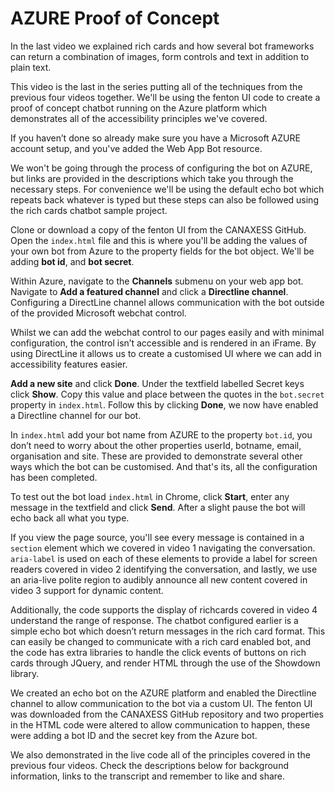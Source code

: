 # AZURE Proof of Concept
In the last video we explained rich cards and how several bot frameworks can return a combination of images, form controls and text in addition to plain text.

This video is the last in the series putting all of the techniques from the previous four videos together. We'll be using the fenton UI code to create a proof of concept chatbot running on the Azure platform which demonstrates all of the accessibility principles we've covered.

If you haven’t done so already make sure you have a Microsoft AZURE account setup, and you've added the Web App Bot resource.

We won't be going through the process of configuring the bot on AZURE, but links are provided in the descriptions which take you through the necessary steps. For convenience we'll be using the default echo bot which repeats back whatever is typed but these steps can also be followed using the rich cards chatbot sample project.

Clone or download a copy of the fenton UI from the CANAXESS GitHub. Open the `index.html` file and this is where you'll be adding the values of your own bot from Azure to the property fields for the bot object. We'll be adding **bot id**, and **bot secret**.

Within Azure, navigate to the **Channels** submenu on your web app bot. Navigate to **Add a featured channel** and click a **Directline channel**. Configuring a DirectLine channel allows communication with the bot outside of the provided Microsoft webchat control. 

Whilst we can add the webchat control to our pages easily and with minimal configuration, the control isn’t accessible and is rendered in an iFrame. By using DirectLine it allows us to create a customised UI where we can add in accessibility features easier.

**Add a new site** and click **Done**. Under the textfield labelled Secret keys click **Show**. Copy this value and place between the quotes in the `bot.secret` property in `index.html`. Follow this by clicking **Done**, we now have enabled a Directline channel for our bot.

In `index.html` add your bot name from AZURE to the property `bot.id`, you don’t need to worry about the other properties userId, botname, email, organisation and site. These are provided to demonstrate several other ways which the bot can be customised. And that's its, all the configuration has been completed.

To test out the bot load `index.html` in Chrome, click **Start**, enter any message in the textfield and click **Send**. After a slight pause the bot will echo back all what you type. 

If you view the page source, you'll see every message is contained in a `section` element which we covered in video 1 navigating the conversation. `aria-label` is used on each of these elements to provide a label for screen readers covered in video 2 identifying the conversation, and lastly, we use an aria-live polite region to audibly announce all new content covered in video 3 support for dynamic content.

Additionally, the code supports the display of richcards covered in video 4 understand the range of response. The chatbot configured earlier is a simple echo bot which doesn’t return messages in the rich card format. This can easily be changed to communicate with a rich card enabled bot, and the code has extra libraries to handle the click events of buttons on rich cards through JQuery, and render HTML through the use of the Showdown library.

We created an echo bot on the AZURE platform and enabled the Directline channel to allow communication to the bot via a custom UI. The fenton UI was downloaded from the CANAXESS GitHub repository and two properties in the HTML code were altered to allow communication to happen, these were adding a bot ID and the secret key from the Azure bot.

We also demonstrated in the live code all of the principles covered in the previous four videos. Check the descriptions below for background information, links to the transcript and remember to like and share.
